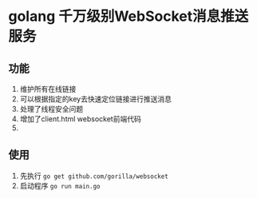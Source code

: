 # golang 千万级别WebSocket消息推送服务

## 功能
1. 维护所有在线链接
2. 可以根据指定的key去快速定位链接进行推送消息
3. 处理了线程安全问题
4. 增加了client.html websocket前端代码
5. 

## 使用
1. 先执行 `go get github.com/gorilla/websocket`
2. 启动程序 `go run main.go`